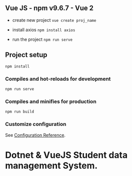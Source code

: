 ## Vue JS - npm v9.6.7 - Vue 2

* create new project
<code>vue create proj_name</code>

* install axios
<code>npm install axios</code>

* run the project
<code>npm run serve</code>
## Project setup
```
npm install
```

### Compiles and hot-reloads for development
```
npm run serve
```

### Compiles and minifies for production
```
npm run build
```

### Customize configuration
See [Configuration Reference](https://cli.vuejs.org/config/).

# Dotnet & VueJS Student data management System.



